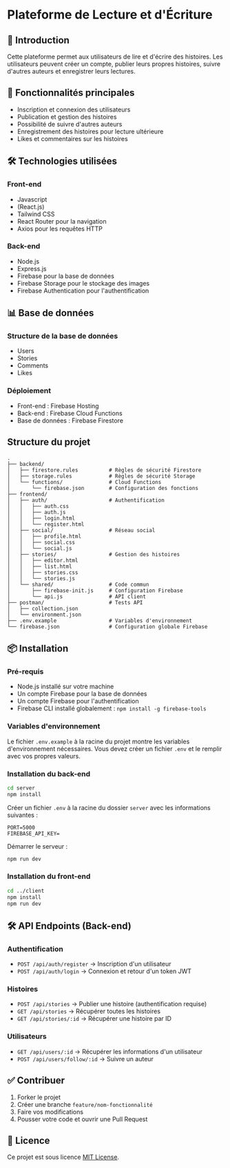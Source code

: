 # Plateforme de Lecture et d'Écriture

## 📖 Introduction

Cette plateforme permet aux utilisateurs de lire et d'écrire des histoires. Les utilisateurs peuvent créer un compte, publier leurs propres histoires, suivre d'autres auteurs et enregistrer leurs lectures.

## 🚀 Fonctionnalités principales

- Inscription et connexion des utilisateurs
- Publication et gestion des histoires
- Possibilité de suivre d'autres auteurs
- Enregistrement des histoires pour lecture ultérieure
- Likes et commentaires sur les histoires

## 🛠 Technologies utilisées

### **Front-end**

- Javascript
- (React.js)
- Tailwind CSS
- React Router pour la navigation
- Axios pour les requêtes HTTP

### **Back-end**

- Node.js
- Express.js
- Firebase pour la base de données
- Firebase Storage pour le stockage des images
- Firebase Authentication pour l'authentification

## 📊 Base de données

### **Structure de la base de données**

- Users
- Stories
- Comments
- Likes

### **Déploiement**

- Front-end : Firebase Hosting
- Back-end : Firebase Cloud Functions
- Base de données : Firebase Firestore

## Structure du projet

```
.
├── backend/
│   ├── firestore.rules          # Règles de sécurité Firestore
│   ├── storage.rules            # Règles de sécurité Storage
│   └── functions/               # Cloud Functions
│       └── firebase.json        # Configuration des fonctions
├── frontend/
│   ├── auth/                    # Authentification
│   │   ├── auth.css
│   │   ├── auth.js
│   │   ├── login.html
│   │   └── register.html
│   ├── social/                  # Réseau social
│   │   ├── profile.html
│   │   ├── social.css
│   │   └── social.js
│   ├── stories/                 # Gestion des histoires
│   │   ├── editor.html
│   │   ├── list.html
│   │   ├── stories.css
│   │   └── stories.js
│   └── shared/                  # Code commun
│       ├── firebase-init.js     # Configuration Firebase
│       └── api.js               # API client
├── postman/                     # Tests API
│   ├── collection.json
│   └── environment.json
├── .env.example                 # Variables d'environnement
└── firebase.json                # Configuration globale Firebase
```

## 📦 Installation

### **Pré-requis**

- Node.js installé sur votre machine
- Un compte Firebase pour la base de données
- Un compte Firebase pour l'authentification
- Firebase CLI installé globalement : `npm install -g firebase-tools`

### **Variables d'environnement**

Le fichier `.env.example` à la racine du projet montre les variables d'environnement nécessaires. Vous devez créer un fichier `.env` et le remplir avec vos propres valeurs.

### **Installation du back-end**

```bash
cd server
npm install
```

Créer un fichier `.env` à la racine du dossier `server` avec les informations suivantes :

```
PORT=5000
FIREBASE_API_KEY=
```

Démarrer le serveur :

```bash
npm run dev
```

### **Installation du front-end**

```bash
cd ../client
npm install
npm run dev
```

## 🛠 API Endpoints (Back-end)

### **Authentification**

- `POST /api/auth/register` → Inscription d'un utilisateur
- `POST /api/auth/login` → Connexion et retour d'un token JWT

### **Histoires**

- `POST /api/stories` → Publier une histoire (authentification requise)
- `GET /api/stories` → Récupérer toutes les histoires
- `GET /api/stories/:id` → Récupérer une histoire par ID

### **Utilisateurs**

- `GET /api/users/:id` → Récupérer les informations d'un utilisateur
- `POST /api/users/follow/:id` → Suivre un auteur

## ✅ Contribuer

1. Forker le projet
2. Créer une branche `feature/nom-fonctionnalité`
3. Faire vos modifications
4. Pousser votre code et ouvrir une Pull Request

## 📜 Licence

Ce projet est sous licence [MIT License](LICENSE).
